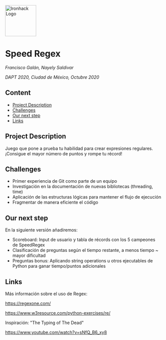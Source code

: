 <img src="https://bit.ly/2VnXWr2" alt="Ironhack Logo" width="100"/>

# Speed Regex
*Francisco Galán, Nayely Saldivar*

*DAPT 2020, Ciudad de México, Octubre 2020*

## Content
- [Project Description](#project-description)
- [Challenges](#challenges)
- [Our next step](#our-next-step)
- [Links](#links)

<a name="project-description"></a>

## Project Description
Juego que pone a prueba tu habilidad para crear expresiones regulares. 
¡Consigue el mayor número de puntos y rompe tu récord!  
<a name="workflow"></a>

## Challenges
- Primer experiencia de Git como parte de un equipo
- Investigación en la documentación de nuevas bibliotecas (threading, time)
- Aplicación de las estructuras lógicas para mantener el flujo de ejecución
- Fragmentar de manera eficiente el código

## Our next step
En la siguiente versión añadiremos:
- Scoreboard: Input de usuario y tabla de récords con los 5 campeones de SpeedRegex
- Clasificación de preguntas según el tiempo restante, a menos tiempo ~ mayor dificultad
- Preguntas bonus: Aplicando string operations u otros ejecutables de Python para ganar tiempo/puntos adicionales

<a name="links"></a>

## Links
Más información sobre el uso de Regex:

https://regexone.com/ 

https://www.w3resource.com/python-exercises/re/ 

Inspiración: "The Typing of The Dead"

https://www.youtube.com/watch?v=sNfQ_B6_xy8
